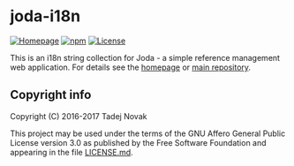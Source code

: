 # joda-i18n
[![Homepage][web-img]][web]
[![npm][npm-img]][npm]
[![License][license-img]][license]

This is an i18n string collection for Joda - a simple reference management
web application. For details see the [homepage](https://joda.tano.si)
or [main repository](https://github.com/joda-project/joda).

## Copyright info
Copyright (C) 2016-2017 Tadej Novak

This project may be used under the terms of the
GNU Affero General Public License version 3.0 as published by the
Free Software Foundation and appearing in the file [LICENSE.md](LICENSE.md).


[web]: https://joda.tano.si
[npm]: https://www.npmjs.com/package/joda-i18n
[license]: https://github.com/joda-project/joda-i18n/blob/master/LICENSE.md

[web-img]: https://img.shields.io/badge/web-joda.tano.si-green.svg
[npm-img]: https://img.shields.io/npm/v/joda-i18n.svg
[license-img]: https://img.shields.io/github/license/joda-project/joda-i18n.svg
